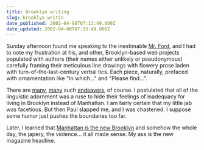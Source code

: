 ```yaml
---
title: Brooklyn writing
slug: brooklyn_writin
date_published: 2002-04-08T07:13:49.000Z
date_updated: 2002-04-08T07:13:49.000Z
---
```


Sunday afternoon found me speaking to the inestimable [Mr. Ford](http://www.ftrain.com/), and I had to note my frustration at his, and other, Brooklyn-based web projects populated with authors (their names either unlikely or pseudonymous) carefully framing their meticulous line drawings with flowery prose laden with turn-of-the-last-century verbal tics. Each piece, naturally, prefaced with ornamentation like "In which…" and "Please find…".

There are [many](http://www.americanbookcongress.org/), [many](http://www.mcsweeneys.net/) such [endeavors](http://www.themorningnews.org/), of course. I postulated that all of the linguistic adornment was a ruse to hide their feelings of inadequacy for living in Brooklyn instead of Manhattan. I am fairly certain that my little jab was facetious. But then Paul slapped me, and I was chastened. I suppose some humor just pushes the boundaries too far.

Later, I learned that [Manhattan is the new Brooklyn](http://www.timeoutny.com/340.cover.big.jpg) and somehow the whole day, the japery, the violence… it all made sense. My ass is the new magazine headline.
